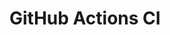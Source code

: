 # GitHub Actions CI















































































































































































































































































































































































































































































































































































































































































































































































































































































































































































































































































































































































































































































































































































































































































































































































































































































































































































































































































































































































































































































